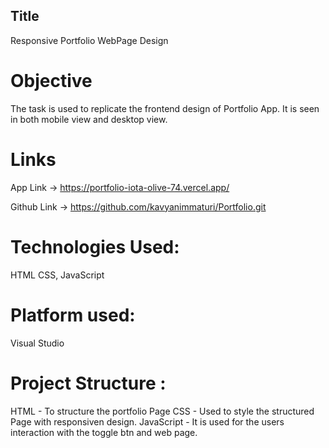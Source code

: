 ## Title
Responsive Portfolio WebPage Design 

# Objective 

The task is used to replicate the frontend design of Portfolio App. It is seen in both mobile view and desktop view.

# Links

App Link -> https://portfolio-iota-olive-74.vercel.app/

Github Link -> https://github.com/kavyanimmaturi/Portfolio.git


# Technologies Used:
   HTML
   CSS,
   JavaScript 

# Platform used: 
   Visual Studio 

# Project Structure : 

   HTML - To structure the portfolio Page 
   CSS -  Used to style the structured Page with responsiven design.
   JavaScript - It is used for the users interaction with the toggle btn and web page.

   

